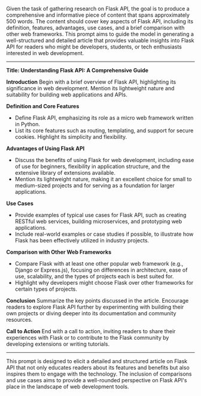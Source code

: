 Given the task of gathering research on Flask API, the goal is to produce a comprehensive and informative piece of content that spans approximately 500 words. The content should cover key aspects of Flask API, including its definition, features, advantages, use cases, and a brief comparison with other web frameworks. This prompt aims to guide the model in generating a well-structured and detailed article that provides valuable insights into Flask API for readers who might be developers, students, or tech enthusiasts interested in web development.

---

**Title: Understanding Flask API: A Comprehensive Guide**

**Introduction**
Begin with a brief overview of Flask API, highlighting its significance in web development. Mention its lightweight nature and suitability for building web applications and APIs.

**Definition and Core Features**
- Define Flask API, emphasizing its role as a micro web framework written in Python.
- List its core features such as routing, templating, and support for secure cookies. Highlight its simplicity and flexibility.

**Advantages of Using Flask API**
- Discuss the benefits of using Flask for web development, including ease of use for beginners, flexibility in application structure, and the extensive library of extensions available.
- Mention its lightweight nature, making it an excellent choice for small to medium-sized projects and for serving as a foundation for larger applications.

**Use Cases**
- Provide examples of typical use cases for Flask API, such as creating RESTful web services, building microservices, and prototyping web applications.
- Include real-world examples or case studies if possible, to illustrate how Flask has been effectively utilized in industry projects.

**Comparison with Other Web Frameworks**
- Compare Flask with at least one other popular web framework (e.g., Django or Express.js), focusing on differences in architecture, ease of use, scalability, and the types of projects each is best suited for.
- Highlight why developers might choose Flask over other frameworks for certain types of projects.

**Conclusion**
Summarize the key points discussed in the article. Encourage readers to explore Flask API further by experimenting with building their own projects or diving deeper into its documentation and community resources.

**Call to Action**
End with a call to action, inviting readers to share their experiences with Flask or to contribute to the Flask community by developing extensions or writing tutorials.

---

This prompt is designed to elicit a detailed and structured article on Flask API that not only educates readers about its features and benefits but also inspires them to engage with the technology. The inclusion of comparisons and use cases aims to provide a well-rounded perspective on Flask API's place in the landscape of web development tools.
